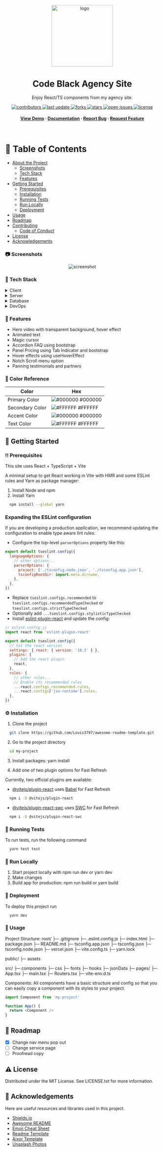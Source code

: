 <!--
Hey, thanks for using the awesome-readme-template template.  
If you have any enhancements, then fork this project and create a pull request 
or just open an issue with the label "enhancement".

Don't forget to give this project a star for additional support ;)
Maybe you can mention me or this repo in the acknowledgements too
-->
<div align="center">

  <img src="assets/logo.png" alt="logo" width="200" height="auto" />
  <h1>Code Black Agency Site</h1>
  
  <p>
    Enjoy React/TS components from my agency site.
  </p>
  
  
<!-- Badges -->
<p>
  <a href="https://github.com/Louis3797/awesome-readme-template/graphs/contributors">
    <img src="https://img.shields.io/github/contributors/Louis3797/awesome-readme-template" alt="contributors" />
  </a>
  <a href="">
    <img src="https://img.shields.io/github/last-commit/Louis3797/awesome-readme-template" alt="last update" />
  </a>
  <a href="https://github.com/Louis3797/awesome-readme-template/network/members">
    <img src="https://img.shields.io/github/forks/Louis3797/awesome-readme-template" alt="forks" />
  </a>
  <a href="https://github.com/Louis3797/awesome-readme-template/stargazers">
    <img src="https://img.shields.io/github/stars/Louis3797/awesome-readme-template" alt="stars" />
  </a>
  <a href="https://github.com/Louis3797/awesome-readme-template/issues/">
    <img src="https://img.shields.io/github/issues/Louis3797/awesome-readme-template" alt="open issues" />
  </a>
  <a href="https://github.com/Louis3797/awesome-readme-template/blob/master/LICENSE">
    <img src="https://img.shields.io/github/license/Louis3797/awesome-readme-template.svg" alt="license" />
  </a>
</p>
   
<h4>
    <a href="https://github.com/Louis3797/awesome-readme-template/">View Demo</a>
  <span> · </span>
    <a href="https://github.com/Louis3797/awesome-readme-template">Documentation</a>
  <span> · </span>
    <a href="https://github.com/Louis3797/awesome-readme-template/issues/">Report Bug</a>
  <span> · </span>
    <a href="https://github.com/Louis3797/awesome-readme-template/issues/">Request Feature</a>
  </h4>
</div>

<br />

<!-- Table of Contents -->
# :notebook_with_decorative_cover: Table of Contents

- [About the Project](#star2-about-the-project)
  * [Screenshots](#camera-screenshots)
  * [Tech Stack](#space_invader-tech-stack)
  * [Features](#dart-features)
- [Getting Started](#toolbox-getting-started)
  * [Prerequisites](#bangbang-prerequisites)
  * [Installation](#gear-installation)
  * [Running Tests](#test_tube-running-tests)
  * [Run Locally](#running-run-locally)
  * [Deployment](#triangular_flag_on_post-deployment)
- [Usage](#eyes-usage)
- [Roadmap](#compass-roadmap)
- [Contributing](#wave-contributing)
  * [Code of Conduct](#scroll-code-of-conduct)
- [License](#warning-license)
- [Acknowledgements](#gem-acknowledgements)

  
<!-- Screenshots -->
### :camera: Screenshots

<div align="center"> 
  <img src="/assets/component.png" alt="screenshot" />
</div>


<!-- TechStack -->
### :space_invader: Tech Stack

<details>
  <summary>Client</summary>
  <ul>
    <li><a href="https://www.typescriptlang.org/">Typescript</a></li>
    <li><a href="https://reactjs.org/">React.js</a></li>
    <li><a href="https://tailwindcss.com/">Bootstrap</a></li>
  </ul>
</details>

<details>
  <summary>Server</summary>
  <p>N/A</p>
</details>

<details>
  <summary>Database</summary>
  <p>N/A</p>
</details>

<details>
<summary>DevOps</summary>
  <p>N/A</p>
</details>

<!-- Features -->
### :dart: Features

- Hero video with transparent background, hover effect
- Animated text
- Magic cursor
- Accordion FAQ using bootstrap
- Panel Pricing using Tab Indicator and bootstrap
- Hover effects using useHoverEffect
- Notch Scroll menu option
- Panning testimonials and partners

<!-- Color Reference -->
### :art: Color Reference

| Color             | Hex                                                                |
| ----------------- | ------------------------------------------------------------------ |
| Primary Color | ![#000000](https://via.placeholder.com/10/000000?text=+) #000000 |
| Secondary Color | ![#FFFFFF](https://via.placeholder.com/10/FFFFFF?text=+) #FFFFFF |
| Accent Color | ![#000000](https://via.placeholder.com/10/000000?text=+) #000000 |
| Text Color | ![#FFFFFF](https://via.placeholder.com/10/FFFFFF?text=+) #FFFFFF |

<!-- Getting Started -->
## 	:toolbox: Getting Started

<!-- Prerequisites -->
### :bangbang: Prerequisites

This site uses React + TypeScript + Vite

A minimal setup to get React working in Vite with HMR and some ESLint rules and Yarn as package manager:

1. Install Node and npm
2. Install Yarn
```bash
  npm install --global yarn
```

### Expanding the ESLint configuration

If you are developing a production application, we recommend updating the configuration to enable type aware lint rules:

- Configure the top-level `parserOptions` property like this:

```js
export default tseslint.config({
  languageOptions: {
    // other options...
    parserOptions: {
      project: ['./tsconfig.node.json', './tsconfig.app.json'],
      tsconfigRootDir: import.meta.dirname,
    },
  },
})
```

- Replace `tseslint.configs.recommended` to `tseslint.configs.recommendedTypeChecked` or `tseslint.configs.strictTypeChecked`
- Optionally add `...tseslint.configs.stylisticTypeChecked`
- Install [eslint-plugin-react](https://github.com/jsx-eslint/eslint-plugin-react) and update the config:

```js
// eslint.config.js
import react from 'eslint-plugin-react'

export default tseslint.config({
  // Set the react version
  settings: { react: { version: '18.3' } },
  plugins: {
    // Add the react plugin
    react,
  },
  rules: {
    // other rules...
    // Enable its recommended rules
    ...react.configs.recommended.rules,
    ...react.configs['jsx-runtime'].rules,
  },
})
```
<!-- Installation -->
### :gear: Installation

1. Clone the project

```bash
  git clone https://github.com/Louis3797/awesome-readme-template.git
```

2. Go to the project directory

```bash
  cd my-project
```
3. Install packages: yarn install 

4. Add one of two plugin options for Fast Refresh

Currently, two official plugins are available:

- [@vitejs/plugin-react](https://github.com/vitejs/vite-plugin-react/blob/main/packages/plugin-react/README.md) uses [Babel](https://babeljs.io/) for Fast Refresh
```bash
  npm i -D @vitejs/plugin-react
```
- [@vitejs/plugin-react-swc](https://github.com/vitejs/vite-plugin-react-swc) uses [SWC](https://swc.rs/) for Fast Refresh

```bash
  npm i -D @vitejs/plugin-react-swc
```

<!-- Running Tests -->
### :test_tube: Running Tests

To run tests, run the following command

```bash
  yarn test test
```

<!-- Run Locally -->
### :running: Run Locally

1. Start project locally with npm run dev or yarn dev
2. Make changes
3. Build app for production: npm run build or yarn build



<!-- Deployment -->
### :triangular_flag_on_post: Deployment

To deploy this project run

```bash
  yarn dev
```


<!-- Usage -->
### :eyes: Usage

Project Structure: 
root/
  ├─ .gitignore
  ├─ .eslint.config.js
  ├─ index.html
  ├─ package.json
  ├─ README.md
  ├─ tsconfig.app.json
  ├─ tsconfig.json
  ├─ tsconfig.node.json
  ├─ vercel.json
  ├─ vite.config.ts
  ├─ yarn.lock

public/
  ├─ assets

src/
  ├─ components
  ├─ css
  ├─ fonts
  ├─ hooks
  ├─ jsonData
  ├─ pages/
  ├─ App.tsx
  ├─ main.tsx
  ├─ Routers.tsx
  ├─ vite-env.d.ts

  Components: All components have a basic structure and config so that you can easily copy a component with its styles to your project.

```javascript
import Component from 'my-project'

function App() {
  return <Component />
}
```

<!-- Roadmap -->
## :compass: Roadmap

* [x] Change nav menu pop out
* [ ] Change service page
* [ ] Proofread copy

<!-- License -->
## :warning: License

Distributed under the MIT License. See LICENSE.txt for more information.

<!-- Acknowledgments -->
## :gem: Acknowledgements

Here are useful resources and libraries used in this project.

 - [Shields.io](https://shields.io/)
 - [Awesome README](https://github.com/matiassingers/awesome-readme)
 - [Emoji Cheat Sheet](https://github.com/ikatyang/emoji-cheat-sheet/blob/master/README.md#travel--places)
 - [Readme Template](https://github.com/othneildrew/Best-README-Template)
 - [Aixor Template](https://themeforest.net/user/validthemes/portfolio)
  - [Unsplash Photos](https://unsplash.com)

